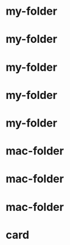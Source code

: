 # my-folder
# my-folder
# my-folder
# my-folder
# my-folder
# mac-folder
# mac-folder
# mac-folder
# card

